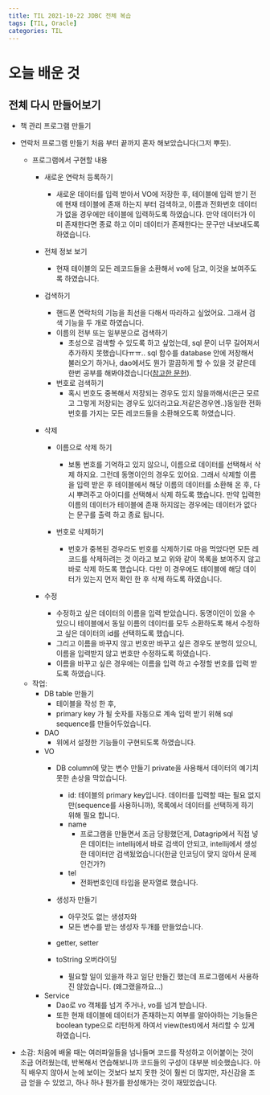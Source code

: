 ```yaml
---
title: TIL 2021-10-22 JDBC 전체 복습  
tags: [TIL, Oracle]
categories: TIL
---
```


# 오늘 배운 것 

## 전체 다시 만들어보기 
- 책 관리 프로그램 만들기 

- 연락처 프로그램 만들기
    처음 부터 끝까지 혼자 해보았습니다(그저 뿌듯).

    - 프로그램에서 구현할 내용
        - 새로운 연락처 등록하기 
            - 새로운 데이터를 입력 받아서 VO에 저장한 후, 테이블에 입력 받기 전에 현재 테이블에 존재 하는지 부터 검색하고, 이름과 전화번호 데이터가 없을 경우에만 테이블에 입력하도록 하였습니다. 만약 데이터가 이미 존재한다면 종료 하고 이미 데이터가 존재한다는 문구만 내보내도록 하였습니다. 

        - 전체 정보 보기
            - 현재 테이블의 모든 레코드들을 소환해서 vo에 담고, 이것을 보여주도록 하였습니다. 
        - 검색하기 
            - 핸드폰 연락처의 기능을 최선을 다해서 따라하고 싶었어요. 그래서 검색 기능을 두 개로 하였습니다.
            - 이름의 전부 또는 일부분으로 검색하기
                - 초성으로 검색할 수 있도록 하고 싶었는데, sql 문이 너무 길어져서 추가하지 못했습니다ㅠㅠ.. sql 함수를 database 안에 저장해서 불러오기 하거나, dao에서도 뭔가 깔끔하게 할 수 있을 것 같은데 한번 공부를 해봐야겠습니다([참고한 문헌](https://aljjabaegi.tistory.com/219)).
            - 번호로 검색하기 
                - 혹시 번호도 중복해서 저장되는 경우도 있지 않을까해서(은근 모르고 그렇게 저장되는 경우도 있더라고요.저같은경우엔..)동일한 전화번호를 가지는 모든 레코드들을 소환해오도록 하였습니다. 
        - 삭제 
            - 이름으로 삭제 하기 
                - 보통 번호를 기억하고 있지 않으니, 이름으로 데이터를 선택해서 삭제 하지요. 그런데 동명이인의 경우도 있어요. 그래서 삭제할 이름을 입력 받은 후 테이블에서 해당 이름의 데이터를 소환해 온 후, 다시 뿌려주고 아이디를 선택해서 삭제 하도록 했습니다. 
                만약 입력한 이름의 데이터가 테이블에 존재 하지않는 경우에는 데이터가 없다는 문구를 출력 하고 종료 됩니다. 

            - 번호로 삭제하기 
                - 번호가 중복된 경우라도 번호를 삭제하기로 마음 먹었다면 모든 레코드를 삭제하려는 것 이라고 보고 위와 같이 목록을 보여주지 않고 바로 삭제 하도록 했습니다. 
                다만 이 경우에도 테이블에 해당 데이터가 있는지 먼저 확인 한 후 삭제 하도록 하였습니다. 

        - 수정 
            - 수정하고 싶은 데이터의 이름을 입력 받았습니다. 동명이인이 있을 수 있으니 테이블에서 동일 이름의 데이터를 모두 소환하도록 해서 수정하고 싶은 데이터의 id를 선택하도록 했습니다. 
            - 그리고 이름을 바꾸지 않고 번호만 바꾸고 싶은 경우도 분명히 있으니, 이름을 입력받지 않고 번호만 수정하도록 하였습니다. 
            - 이름을 바꾸고 싶은 경우에는 이름을 입력 하고 수정할 번호를 입력 받도록 하였습니다. 
    - 작업: 
        - DB table 만들기
            - 테이블을 작성 한 후,
            - primary key 가 될 숫자를 자동으로 계속 입력 받기 위해 sql sequence를 만들어두었습니다. 
        - DAO
            - 위에서 설정한 기능들이 구현되도록 하였습니다. 
        - VO
            - DB column에 맞는 변수 만들기 private을 사용해서 데이터의 예기치못한 손상을 막았습니다.
                - id: 테이블의 primary key입니다. 데이터를 입력할 때는 필요 없지만(sequence를 사용하니까), 목록에서 데이터를 선택하게 하기 위해 필요 합니다. 
                - name 
                    - 프로그램을 만들면서 조금 당황했던게, Datagrip에서 직접 넣은 데이터는 intellij에서 바로 검색이 안되고, intellij에서 생성한 데이터만 검색됬었습니다(한글 인코딩이 맞지 않아서 문제인건가?)
                - tel 
                    - 전화번호인데 타입을 문자열로 했습니다. 
            - 생성자 만들기
                - 아무것도 없는 생성자와 
                - 모든 변수를 받는 생성자 두개를 만들었습니다. 
                
            - getter, setter 
            - toString 오버라이딩 
                - 필요할 일이 있을까 하고 일단 만들긴 했는데 프로그램에서 사용하진 않았습니다. 
                (왜그랬을까요...)
        - Service 
            - Dao로 vo 객체를 넘겨 주거나, vo를 넘겨 받습니다. 
            - 또한 현재 테이블에 데이터가 존재하는지 여부를 알아야하는 기능들은 boolean type으로 리턴하게 하여서 view(test)에서 처리할 수 있게 하였습니다. 


- 소감: 처음에 배울 때는 여러파일들을 넘나들며 코드를 작성하고 이어붙이는 것이 조금 어려웠는데, 반복해서 연습해보니까 코드들의 구성이 대부분 비슷했습니다. 아직 배우지 않아서 눈에 보이는 것보다 보지 못한 것이 훨씬 더 많지만, 자신감을 조금 얻을 수 있었고, 하나 하나 뭔가를 완성해가는 것이 재밌었습니다. 

